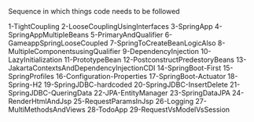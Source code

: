 Sequence in which things code needs to be followed

1-TightCoupling
2-LooseCouplingUsingInterfaces
3-SpringApp
4-SpringAppMultipleBeans
5-PrimaryAndQualifier
6-GameappSpringLooseCoupled
7-SpringToCreateBeanLogicAlso
8-MultipleComponentsusingQualifier
9-DependencyInjection
10-LazyInitialization
11-PrototypeBean
12-PostconstructPredestoryBeans
13-JakartaContextsAndDependencyInjectionCDI
14-SpringBoot-First
15-SpringProfiles
16-Configuration-Properties
17-SpringBoot-Actuator
18-Spring-H2
19-SpringJDBC-hardcoded
20-SpringJDBC-InsertDelete
21-SpringJDBC-QueringData
22-JPA-EntityManager
23-SpringDataJPA
24-RenderHtmlAndJsp
25-RequestParamsInJsp
26-Logging
27-MultiMethodsAndViews
28-TodoApp
29-RequestVsModelVsSession

